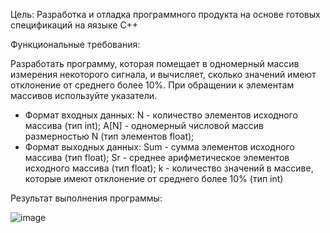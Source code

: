 Цель: Разработка и отладка программного продукта на основе готовых спецификаций на яязыке С++

Функциональные требования:

Разработать программу, которая помещает в одномерный массив измерения некоторого сигнала, и вычисляет, 
сколько значений имеют отклонение от среднего более 10%. При обращении к элементам массивов используйте указатели.

 - Формат входных данных: 
        N - количество элементов исходного массива (тип int);
        A[N] - одномерный числовой массив размерностью N (тип элементов float);
 - Формат выходных данных:
        Sum - сумма элементов исходного массива (тип float);
        Sr - среднее арифметическое элементов исходного массива (тип float);
        k - количество значений в массиве, которые имеют отклонение от среднего более 10% (тип int)
        
Результат выполнения программы:

![image](https://user-images.githubusercontent.com/91782001/177387453-0a24285e-d561-424c-9a14-bffeaca4a307.png)
